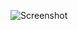 ![Screenshot](https://raw.githubusercontent.com/Cryakl/Ultimate-RAT-Collection/refs/heads/main/SpyNet/Spy-Net%20v1.0/Screenshot.png)
